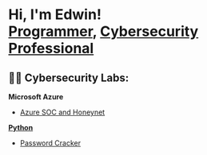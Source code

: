 <h1>Hi, I'm Edwin! <br/><a href="https://github.com/Edwinccn/">Programmer</a>, <a href="https://www.linkedin.com/in/edwin-c-2ab41a13/">Cybersecurity Professional</a>

<h2>👨‍💻 Cybersecurity Labs: </h2>

<b>Microsoft Azure</b>  
<ul>
  <li><a href="https://github.com/Edwinccn/Azure-SOC-Lab/blob/main/README.md">Azure SOC and Honeynet</li> 
</ul>

<b>Python</b>
<ul>
  <li>Password Cracker</li>
</ul> 
